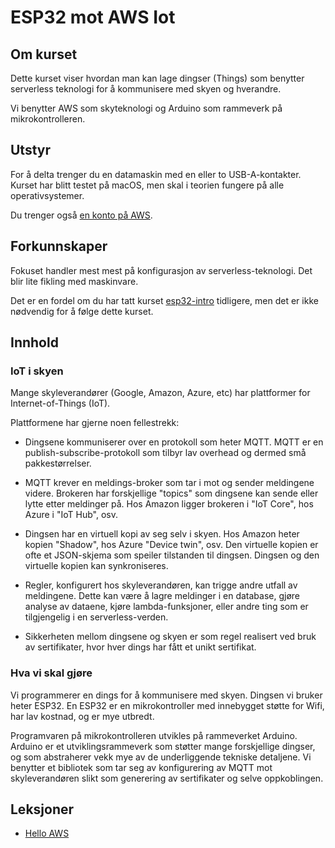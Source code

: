 # ESP32 mot AWS Iot

## Om kurset

Dette kurset viser hvordan man kan lage dingser (Things) som benytter serverless teknologi for å kommunisere med skyen og hverandre.

Vi benytter AWS som skyteknologi og Arduino som rammeverk på mikrokontrolleren.

## Utstyr

For å delta trenger du en datamaskin med en eller to USB-A-kontakter. Kurset har blitt testet på macOS, men skal i teorien fungere på alle operativsystemer.

Du trenger også [en konto på AWS](https://portal.aws.amazon.com/billing/signup#/start).

## Forkunnskaper

Fokuset handler mest mest på konfigurasjon av serverless-teknologi. Det blir lite fikling med maskinvare.

Det er en fordel om du har tatt kurset [esp32-intro](https://github.com/knowit/esp32-intro) tidligere, men det er ikke nødvendig for å følge dette kurset. 

## Innhold

### IoT i skyen

Mange skyleverandører (Google, Amazon, Azure, etc) har plattformer for Internet-of-Things (IoT).

Plattformene har gjerne noen fellestrekk:

* Dingsene kommuniserer over en protokoll som heter MQTT. MQTT er en publish-subscribe-protokoll som tilbyr lav overhead og dermed små pakkestørrelser.

* MQTT krever en meldings-broker som tar i mot og sender meldingene videre. Brokeren har forskjellige "topics" som dingsene kan sende eller lytte etter meldinger på. Hos Amazon ligger brokeren i "IoT Core", hos Azure i "IoT Hub", osv.

* Dingsen har en virtuell kopi av seg selv i skyen. Hos Amazon heter kopien "Shadow", hos Azure "Device twin", osv. Den virtuelle kopien er ofte et JSON-skjema som speiler tilstanden til dingsen. Dingsen og den virtuelle kopien kan synkroniseres.

* Regler, konfigurert hos skyleverandøren, kan trigge andre utfall av meldingene. Dette kan være å lagre meldinger i en database, gjøre analyse av dataene, kjøre lambda-funksjoner, eller andre ting som er tilgjengelig i en serverless-verden.

* Sikkerheten mellom dingsene og skyen er som regel realisert ved bruk av sertifikater, hvor hver dings har fått et unikt sertifikat.

### Hva vi skal gjøre

Vi programmerer en dings for å kommunisere med skyen. Dingsen vi bruker heter ESP32. En ESP32 er en mikrokontroller med innebygget støtte for Wifi, har lav kostnad, og er mye utbredt.

Programvaren på mikrokontrolleren utvikles på rammeverket Arduino.  Arduino er et utviklingsrammeverk som støtter mange forskjellige dingser, og som abstraherer vekk mye av de underliggende tekniske detaljene. Vi benytter et bibliotek som tar seg av konfigurering av MQTT mot skyleverandøren slikt som generering av sertifikater og selve oppkoblingen.


## Leksjoner
- [Hello AWS](./hello-aws/README.md)
